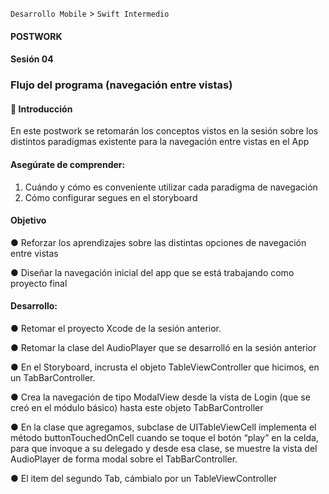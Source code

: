 `Desarrollo Mobile` > `Swift Intermedio` 

#### **POSTWORK**

#### Sesión 04

### **Flujo del programa (navegación entre vistas)**

 

#### **🔎** **Introducción**

En este postwork se retomarán los conceptos vistos en la sesión sobre los distintos paradigmas existente para la navegación entre vistas en el App

#### **Asegúrate de comprender:**

1. Cuándo y cómo es conveniente utilizar cada paradigma de navegación
2. Cómo configurar segues en el storyboard

#### **Objetivo**

●   Reforzar los aprendizajes sobre las distintas opciones de navegación entre vistas

●   Diseñar la navegación inicial del app que se está trabajando como proyecto final

#### **Desarrollo:**

●   Retomar el proyecto Xcode de la sesión anterior.

●   Retomar la clase del AudioPlayer que se desarrolló en la sesión anterior

●   En el Storyboard, incrusta el objeto TableViewController que hicimos, en un TabBarController.

●   Crea la navegación de tipo ModalView desde la vista de Login (que se creó en el módulo básico) hasta este objeto TabBarController

●   En la clase que agregamos, subclase de UITableViewCell implementa el método buttonTouchedOnCell cuando se toque el botón “play” en la celda, para que invoque a su delegado y desde esa clase, se muestre la vista del AudioPlayer de forma modal sobre el TabBarController.

●   El item del segundo Tab, cámbialo por un TableViewController

